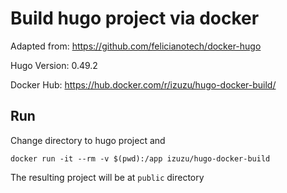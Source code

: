 # Build hugo project via docker

Adapted from: <https://github.com/felicianotech/docker-hugo>

Hugo Version: 0.49.2

Docker Hub: <https://hub.docker.com/r/izuzu/hugo-docker-build/>

## Run

Change directory to hugo project and

`docker run -it --rm -v $(pwd):/app izuzu/hugo-docker-build`

The resulting project will be at `public` directory
